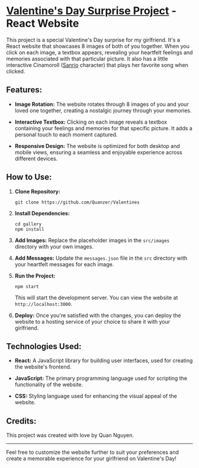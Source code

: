 # [Valentine's Day Surprise Project]() - React Website 

This project is a special Valentine's Day surprise for my girlfriend. It's a React website that showcases 8 images of both of you together. When you click on each image, a textbox appears, revealing your heartfelt feelings and memories associated with that particular picture. It also has a little interactive Cinamoroll ([Sanrio](https://www.sanrio.com/)
 character) that plays her favorite song when clicked.

## Features:

- **Image Rotation:** The website rotates through 8 images of you and your loved one together, creating a nostalgic journey through your memories.
  
- **Interactive Textbox:** Clicking on each image reveals a textbox containing your feelings and memories for that specific picture. It adds a personal touch to each moment captured.

- **Responsive Design:** The website is optimized for both desktop and mobile views, ensuring a seamless and enjoyable experience across different devices.

## How to Use:

1. **Clone Repository:**
   ```
   git clone https://github.com/Quanzer/Valentines
   ```

2. **Install Dependencies:**
   ```
   cd gallery
   npm install
   ```

3. **Add Images:**
   Replace the placeholder images in the `src/images` directory with your own images.

4. **Add Messages:**
   Update the `messages.json` file in the `src` directory with your heartfelt messages for each image.

5. **Run the Project:**
   ```
   npm start
   ```
   This will start the development server. You can view the website at `http://localhost:3000`.

6. **Deploy:**
   Once you're satisfied with the changes, you can deploy the website to a hosting service of your choice to share it with your girlfriend.

## Technologies Used:

- **React:** A JavaScript library for building user interfaces, used for creating the website's frontend.
  
- **JavaScript:** The primary programming language used for scripting the functionality of the website.

- **CSS:** Styling language used for enhancing the visual appeal of the website.

## Credits:

This project was created with love by Quan Nguyen.


---

Feel free to customize the website further to suit your preferences and create a memorable experience for your girlfriend on Valentine's Day!
